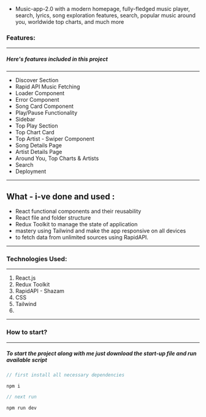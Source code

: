 
* Music-app-2.0 with a modern homepage, fully-fledged music player, search, lyrics, song exploration features, search, popular music around you, worldwide top charts, and much more

### Features:

---

##### Here's features included in this project
---
 - Discover Section
 - Rapid API Music Fetching
- Loader Component
- Error Component
- Song Card Component
- Play/Pause Functionality
- Sidebar
- Top Play Section
- Top Chart Card 
- Top Artist - Swiper Component
- Song Details Page
- Artist Details Page
- Around You, Top Charts & Artists
- Search
- Deployment

---
What - i-ve done and used : 
---
- React functional components and their reusability
- React file and folder structure
- Redux Toolkit to manage the state of application
- mastery using Tailwind and make the app responsive on all devices
- to fetch data from unlimited sources using RapidAPI.
---

### Technologies Used:

---

1. React.js
2. Redux Toolkit
3. RapidAPI - Shazam
4. CSS
5. Tailwind
6. 
---
### How to start?

---

##### To start the project along with me just download the start-up file and run available script

```javascript
// first install all necessary dependencies

npm i

// next run

npm run dev

```
